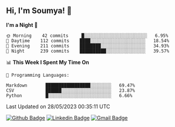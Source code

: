 ## Hi, I'm Soumya! 👋

<!--START_SECTION:waka-->
**I'm a Night 🦉** 

```text
🌞 Morning    42 commits     █░░░░░░░░░░░░░░░░░░░░░░░░   6.95% 
🌆 Daytime    112 commits    ████░░░░░░░░░░░░░░░░░░░░░   18.54% 
🌃 Evening    211 commits    ████████░░░░░░░░░░░░░░░░░   34.93% 
🌙 Night      239 commits    ██████████░░░░░░░░░░░░░░░   39.57%

```


📊 **This Week I Spent My Time On** 

```text
💬 Programming Languages: 

Markdown       █████████████████░░░░░░░░   69.47% 
CSV            ██████░░░░░░░░░░░░░░░░░░░   23.87% 
Python         █░░░░░░░░░░░░░░░░░░░░░░░░   6.66%
```


 Last Updated on 28/05/2023 00:35:11 UTC
<!--END_SECTION:waka-->

[![Github Badge](https://img.shields.io/badge/-rubyruins-grey?style=for-the-badge&logo=github&logoColor=white&link=https://github.com/rubyruins/)](https://www.github.com/rubyruins/) 
[![Linkedin Badge](https://img.shields.io/badge/-Soumya%20Parekh-0072b1?style=for-the-badge&logo=Linkedin&logoColor=white&link=https://www.linkedin.com/in/Soumya-Parekh/)](https://www.linkedin.com/in/Soumya-Parekh/) 
[![Gmail Badge](https://img.shields.io/badge/-soumyaparekh.me@gmail.com-c14438?style=for-the-badge&logo=Gmail&logoColor=white&link=mailto:soumyaparekh.me@gmail.com)](mailto:soumyaparekh.me@gmail.com) 
